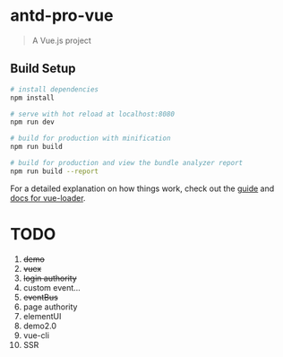 # antd-pro-vue

> A Vue.js project

## Build Setup

``` bash
# install dependencies
npm install

# serve with hot reload at localhost:8080
npm run dev

# build for production with minification
npm run build

# build for production and view the bundle analyzer report
npm run build --report
```

For a detailed explanation on how things work, check out the [guide](http://vuejs-templates.github.io/webpack/) and [docs for vue-loader](http://vuejs.github.io/vue-loader).

# TODO
1. ~~demo~~
2. ~~vuex~~
3. ~~login authority~~
4. custom event...
5. ~~eventBus~~
6. page authority
7. elementUI
8. demo2.0
9. vue-cli
10. SSR
